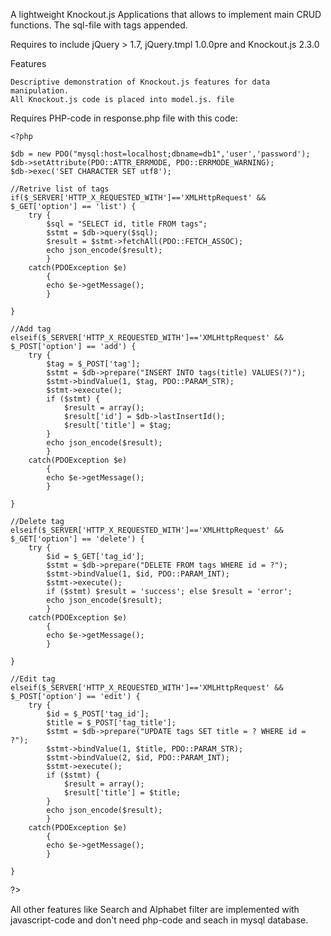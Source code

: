 A lightweight Knockout.js Applications that allows to implement main CRUD functions.
The sql-file with tags appended.

Requires to include jQuery > 1.7, jQuery.tmpl 1.0.0pre and Knockout.js 2.3.0

Features

    Descriptive demonstration of Knockout.js features for data manipulation.
    All Knockout.js code is placed into model.js. file
    
Requires PHP-code in response.php file with this code:

    <?php
    
    $db = new PDO("mysql:host=localhost;dbname=db1",'user','password');
    $db->setAttribute(PDO::ATTR_ERRMODE, PDO::ERRMODE_WARNING);
    $db->exec('SET CHARACTER SET utf8');
    
    //Retrive list of tags
    if($_SERVER['HTTP_X_REQUESTED_WITH']=='XMLHttpRequest' && $_GET['option'] == 'list') {
        try {
            $sql = "SELECT id, title FROM tags";
            $stmt = $db->query($sql);
            $result = $stmt->fetchAll(PDO::FETCH_ASSOC);
            echo json_encode($result);
            }
        catch(PDOException $e)
            {
            echo $e->getMessage();
            }
    
    }
    
    //Add tag
    elseif($_SERVER['HTTP_X_REQUESTED_WITH']=='XMLHttpRequest' && $_POST['option'] == 'add') {
        try {
            $tag = $_POST['tag'];
            $stmt = $db->prepare("INSERT INTO tags(title) VALUES(?)");
            $stmt->bindValue(1, $tag, PDO::PARAM_STR);
            $stmt->execute();
            if ($stmt) {
                $result = array();
                $result['id'] = $db->lastInsertId();
                $result['title'] = $tag;
            }
            echo json_encode($result);
            }
        catch(PDOException $e)
            {
            echo $e->getMessage();
            }
    
    }
    
    //Delete tag
    elseif($_SERVER['HTTP_X_REQUESTED_WITH']=='XMLHttpRequest' && $_GET['option'] == 'delete') {
        try {
            $id = $_GET['tag_id'];
            $stmt = $db->prepare("DELETE FROM tags WHERE id = ?");
            $stmt->bindValue(1, $id, PDO::PARAM_INT);
            $stmt->execute();
            if ($stmt) $result = 'success'; else $result = 'error';
            echo json_encode($result);
            }
        catch(PDOException $e)
            {
            echo $e->getMessage();
            }
    
    }
    
    //Edit tag
    elseif($_SERVER['HTTP_X_REQUESTED_WITH']=='XMLHttpRequest' && $_POST['option'] == 'edit') {
        try {
            $id = $_POST['tag_id'];
            $title = $_POST['tag_title'];
            $stmt = $db->prepare("UPDATE tags SET title = ? WHERE id = ?");
            $stmt->bindValue(1, $title, PDO::PARAM_STR);
            $stmt->bindValue(2, $id, PDO::PARAM_INT);
            $stmt->execute();
            if ($stmt) {
                $result = array();
                $result['title'] = $title;
            }
            echo json_encode($result);
            }
        catch(PDOException $e)
            {
            echo $e->getMessage();
            }
    
    }
?>    

All other features like Search and Alphabet filter are implemented with javascript-code
and don't need php-code and seach in mysql database.

